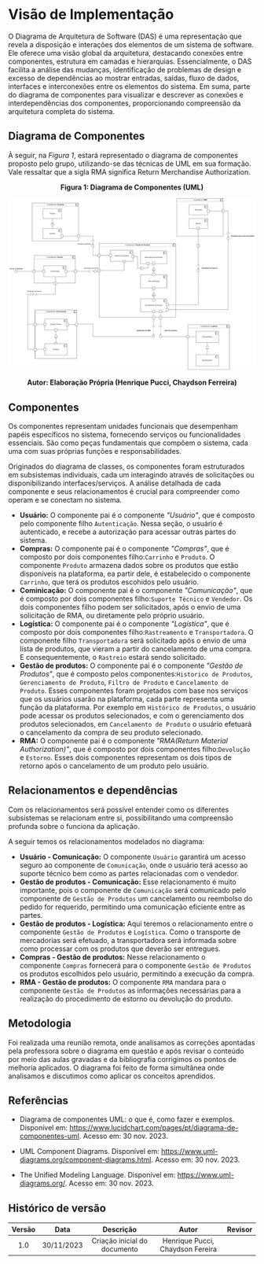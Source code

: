 # Visão de Implementação

O Diagrama de Arquitetura de Software (DAS) é uma representação que revela a disposição e interações dos elementos de um sistema de software. Ele oferece uma visão global da arquitetura, destacando conexões entre componentes, estrutura em camadas e hierarquias. Essencialmente, o DAS facilita a análise das mudanças, identificação de problemas de design e excesso de dependências ao mostrar entradas, saídas, fluxo de dados, interfaces e interconexões entre os elementos do sistema. Em suma, parte do diagrama de componentes para visualizar e descrever as conexões e interdependências dos componentes, proporcionando compreensão da arquitetura completa do sistema.

## Diagrama de Componentes

À seguir, na <i> Figura 1</i>, estará representado o diagrama de componentes proposto pelo grupo, utilizando-se das técnicas de UML em sua formação. Vale ressaltar que a sigla RMA significa Return Merchandise Authorization.

<div style="text-align: center">
<figcaption style="text-align: center">
    <b>Figura 1: Diagrama de Componentes (UML)</b>
</figcaption>

![](.././assets/DiagramaComponentes.jpg)

</div>
<figcaption style="text-align: center">
   <b>Autor: Elaboração Própria (Henrique Pucci, Chaydson Ferreira)</b>
</figcaption>

## Componentes

Os componentes representam unidades funcionais que desempenham papéis específicos no sistema, fornecendo serviços ou funcionalidades essenciais. São como peças fundamentais que compõem o sistema, cada uma com suas próprias funções e responsabilidades.

Originados do diagrama de classes, os componentes foram estruturados em subsistemas individuais, cada um interagindo através de solicitações ou disponibilizando interfaces/serviços. A análise detalhada de cada componente e seus relacionamentos é crucial para compreender como operam e se conectam no sistema.

- **Usuário:** O componente pai é o componente _"Usuário"_, que é composto pelo componente filho `Autenticação`. Nessa seção, o usuário é autenticado, e recebe a autorização para acessar outras partes do sistema.
- **Compras:** O componente pai é o componente _"Compras"_, que é composto por dois componentes filho:`Carrinho` e `Produto`. O componente `Produto` armazena dados sobre os produtos que estão disponíveis na plataforma, ea partir dele, é estabelecido o componente `Carrinho`, que terá os produtos escohidos pelo usuário.
- **Cominicação:** O componente pai é o componente _"Comunicação"_, que é composto por dois componentes filho:`Suporte Técnico` e `Vendedor`. Os dois componentes filho podem ser solicitados, após o envio de uma solicitação de RMA, ou diretamente pelo próprio usuário.
- **Logística:** O componente pai é o componente _"Logística"_, que é composto por dois componentes filho:`Rastreamento` e `Transportadora`. O componente filho `Transportadora` será solicitado após o envio de uma lista de produtos, que vieram a partir do cancelamento de uma compra. E consequentemente, o `Rastreio` estará sendo solicitado.
- **Gestão de produtos:** O componente pai é o componente _"Gestão de Produtos"_, que é composto pelos componentes:`Historico de Produtos`, `Gerenciamento de Produto`, `Filtro de Produto` e `Cancelamento de Produto`. Esses componentes foram projetados com base nos serviços que os usuários usarão na plataforma, cada parte representa uma função da plataforma. Por exemplo em `Histórico de Produtos`, o usuário pode acessar os produtos selecionados, e com o gerenciamento dos produtos selecionados, em `Cancelamento de Produto` o usuário efetuará o cancelamento da compra de seu produto selecionado.
- **RMA:** O componente pai é o componente _"RMA(Return Material Authorization)"_, que é composto por dois componentes filho:`Devolução` e `Estorno`. Esses dois componentes representam os dois tipos de retorno após o cancelamento de um produto pelo usuário.

## Relacionamentos e dependências
Com os relacionamentos será possível entender como os diferentes subsistemas se relacionam entre si, possibilitando uma compreensão profunda sobre o funciona da aplicação.

A seguir temos os relacionamentos modelados no diagrama:

- **Usuário - Comunicação:** O componente `Usuário` garantirá um acesso seguro ao componente de `Comunicação`, onde o usuário terá acesso ao suporte técnico bem como as partes relacionadas com o vendedor.
- **Gestão de produtos - Comunicação:** Esse relacionamento é muito importante, pois o componente de `Comunicação` será comunicado pelo componente de `Gestão de Produtos` um cancelamento ou reembolso do pedido for requerido, permitindo uma comunicação eficiente entre as partes.
- **Gestão de produtos - Logística:** Aqui teremos o relacionamento entre o componente `Gestão de Produtos` e `Logística`. Como o transporte de mercadorias será efetuado, a transportadora será informada sobre como processar com os produtos que deverão ser entregues.
- **Compras - Gestão de produtos:** Nesse relacionamento o componente `Compras` fornecerá para o componente `Gestão de Produtos` os produtos escolhidos pelo usuário, permitindo a execução da compra.
- **RMA - Gestão de produtos:** O componente `RMA` mandara para o componente `Gestão de Produtos` as informações necessárias para a realização do procedimento de estorno ou devolução do produto.


## Metodologia
Foi realizada uma reunião remota, onde analisamos as correções apontadas pela professora sobre o diagrama em questão e após revisar o conteúdo por meio das aulas gravadas e da bibliografia corrigimos os pontos de melhoria aplicados. O diagrama foi feito de forma simultânea onde analisamos e discutimos como aplicar os conceitos aprendidos.

## Referências

- Diagrama de componentes UML: o que é, como fazer e exemplos. Disponível em: <https://www.lucidchart.com/pages/pt/diagrama-de-componentes-uml>. Acesso em: 30 nov. 2023.

- UML Component Diagrams. Disponível em: <https://www.uml-diagrams.org/component-diagrams.html>. Acesso em: 30 nov. 2023.

- The Unified Modeling Language. Disponível em: <https://www.uml-diagrams.org/>. Acesso em: 30 nov. 2023.

## Histórico de versão

| Versão |    Data    |          Descrição           |                            Autor                            |                                  Revisor                                  |
| :----: | :--------: | :--------------------------: | :---------------------------------------------------------: | :-----------------------------------------------------------------------: |
|  1.0   | 30/11/2023 | Criação inicial do documento | Henrique Pucci, Chaydson Fereira|  |